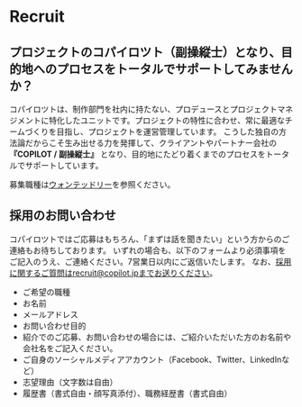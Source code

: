 # Recruit

## プロジェクトのコパイロツト（副操縦士）となり、目的地へのプロセスをトータルでサポートしてみませんか？

コパイロツトは、制作部門を社内に持たない、プロデュースとプロジェクトマネジメントに特化したユニットです。プロジェクトの特性に合わせ、常に最適なチームづくりを目指し、プロジェクトを運営管理しています。
こうした独自の方法論だからこそ生み出せる力を発揮して、クライアントやパートナー会社の **『COPILOT / 副操縦士』** となり、目的地にたどり着くまでのプロセスをトータルでサポートしています。

募集職種は[ウォンテッドリー](https://www.wantedly.com/companies/copilot/projects)を参照ください。

## 採用のお問い合わせ

コパイロツトではご応募はもちろん、「まずは話を聞きたい」という方からのご連絡もお待ちしております。
いずれの場合も、以下のフォームより必須事項をご記入のうえ、ご連絡ください。7営業日以内にご返信いたします。
なお、採用に関するご質問はrecruit@copilot.jpまでお送りください。

- ご希望の職種
- お名前
- メールアドレス
- お問い合わせ目的
- 紹介でのご応募、お問い合わせの場合には、ご紹介いただいた方のお名前や会社名をご記入ください。
- ご自身のソーシャルメディアアカウント（Facebook、Twitter、LinkedInなど）
- 志望理由（文字数は自由）
- 履歴書（書式自由・顔写真添付）、職務経歴書（書式自由）
